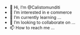 - 👋 Hi, I’m @Calistomunditi
- 👀 I’m interested in e commerce
- 🌱 I’m currently learning ...
- 💞️ I’m looking to collaborate on ...
- 📫 How to reach me ...

<!---
Calistomunditi/Calistomunditi is a ✨ special ✨ repository because its `README.md` (this file) appears on your GitHub profile.
You can click the Preview link to take a look at your changes.
--->
